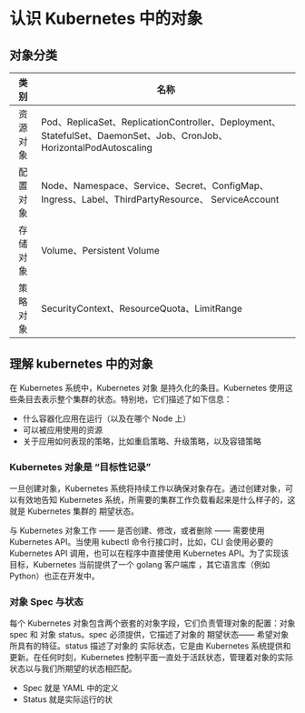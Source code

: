 
# 认识 Kubernetes 中的对象

## 对象分类

| 类别 | 名称 |
| :-: | --- |
| 资源对象 | Pod、ReplicaSet、ReplicationController、Deployment、StatefulSet、DaemonSet、Job、CronJob、HorizontalPodAutoscaling |
| 配置对象 | Node、Namespace、Service、Secret、ConfigMap、Ingress、Label、ThirdPartyResource、 ServiceAccount |
| 存储对象 | Volume、Persistent Volume |
| 策略对象 | SecurityContext、ResourceQuota、LimitRange |


## 理解 kubernetes 中的对象

在 Kubernetes 系统中，Kubernetes 对象 是持久化的条目。Kubernetes 使用这些条目去表示整个集群的状态。特别地，它们描述了如下信息：

* 什么容器化应用在运行（以及在哪个 Node 上）
* 可以被应用使用的资源
* 关于应用如何表现的策略，比如重启策略、升级策略，以及容错策略


### Kubernetes 对象是 “目标性记录”

一旦创建对象，Kubernetes 系统将持续工作以确保对象存在。通过创建对象，可以有效地告知 Kubernetes 系统，所需要的集群工作负载看起来是什么样子的，这就是 Kubernetes 集群的 期望状态。

与 Kubernetes 对象工作 —— 是否创建、修改，或者删除 —— 需要使用 Kubernetes API。当使用 kubectl 命令行接口时，比如，CLI 会使用必要的 Kubernetes API 调用，也可以在程序中直接使用 Kubernetes API。为了实现该目标，Kubernetes 当前提供了一个 golang 客户端库 ，其它语言库（例如Python）也正在开发中。


### 对象 Spec 与状态

每个 Kubernetes 对象包含两个嵌套的对象字段，它们负责管理对象的配置：对象 spec 和 对象 status。spec 必须提供，它描述了对象的 期望状态—— 希望对象所具有的特征。status 描述了对象的 实际状态，它是由 Kubernetes 系统提供和更新。在任何时刻，Kubernetes 控制平面一直处于活跃状态，管理着对象的实际状态以与我们所期望的状态相匹配。

* Spec 就是 YAML 中的定义
* Status 就是实际运行的状

